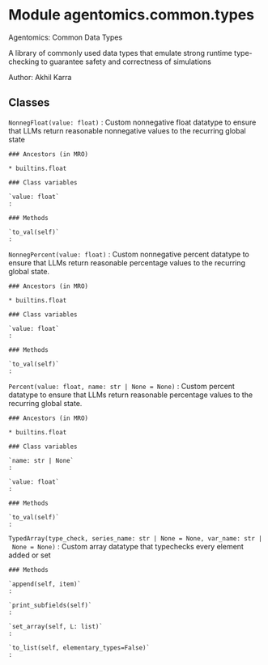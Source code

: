 Module agentomics.common.types
==============================
Agentomics: Common Data Types

A library of commonly used data types that emulate strong runtime type-
checking to guarantee safety and correctness of simulations

Author: Akhil Karra

Classes
-------

`NonnegFloat(value: float)`
:   Custom nonnegative float datatype to ensure that LLMs return
    reasonable nonnegative values to the recurring global state

    ### Ancestors (in MRO)

    * builtins.float

    ### Class variables

    `value: float`
    :

    ### Methods

    `to_val(self)`
    :

`NonnegPercent(value: float)`
:   Custom nonnegative percent datatype to ensure that LLMs return reasonable
    percentage values to the recurring global state.

    ### Ancestors (in MRO)

    * builtins.float

    ### Class variables

    `value: float`
    :

    ### Methods

    `to_val(self)`
    :

`Percent(value: float, name: str | None = None)`
:   Custom percent datatype to ensure that LLMs return reasonable
    percentage values to the recurring global state.

    ### Ancestors (in MRO)

    * builtins.float

    ### Class variables

    `name: str | None`
    :

    `value: float`
    :

    ### Methods

    `to_val(self)`
    :

`TypedArray(type_check, series_name: str | None = None, var_name: str | None = None)`
:   Custom array datatype that typechecks every element added or set

    ### Methods

    `append(self, item)`
    :

    `print_subfields(self)`
    :

    `set_array(self, L: list)`
    :

    `to_list(self, elementary_types=False)`
    :
